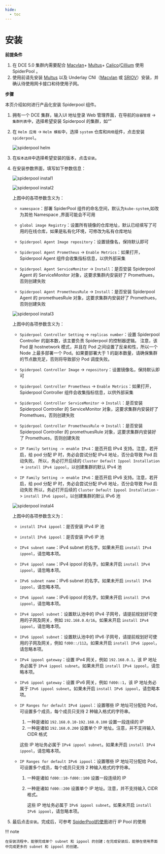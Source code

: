 ```yaml
---
hide:
  - toc
---
```


# 安装

**前提条件**

1.  在 DCE 5.0 集群内需要配合 [Macvlan](../modules/multus-underlay/macvlan.md)+ [Multus](../modules/multus-underlay/what.md)+ [Calico](../modules/calico/what.md)/[Cillium](../modules/cilium/what.md) 使用 SpiderPool 。
2. 使用前请先安装 [Multus](../docs/network/modules/multus-underlay/install.md) 以及 Underlay CNI（[Macvlan](../modules/multus-underlay/macvlan.md) 或 [SRIOV](../modules/multus-underlay/sriov.md)）安装，并确认待使用网卡接口和待使用子网。

**步骤**

本页介绍如何进行产品化安装 Spiderpool 组件。

1. 拥有一个 DCE 集群，输入UI 地址登录 Web  管理界面，在导航的`容器管理` -> `集群列表`中，选择希望安装 Spiderpool 的集群，如“”

2. 在 `Helm 应用` -> `Helm 模板`中，选择 `system` 仓库和`网络`组件，点击安装 `spiderpool`。

    ![spiderpool helm](../../images/spiderpool-helm.png)

3. 在`版本选择`中选择希望安装的版本，点击`安装`。

4. 在安装参数界面，填写如下参数信息：

    ![spiderpool instal1](../../images/spiderpool-install1.png)

    ![spiderpool instal2](../../images/spiderpool-install2.png)

    上图中的各项参数含义为：

    - `namespace`：部署 SpiderPool 组件的命名空间，默认为`kube-system`,如改为其他 Namespace ,界面可能会不可用

    - `global image Registry`：设置所有镜像的仓库地址，默认已经填写了可用的在线仓库，如果是私有化环境，可修改为私有仓库地址

    - `Spiderpool Agent Image repository`：设置镜像名，保持默认即可

    - `Spiderpool Agent Prometheus` -> `Enable Metrics`：如果打开，Spiderpool Agent 组件会收集指标信息，以供外部采集

    - `Spiderpool Agent ServiceMonitor` -> `Install`：是否安装 Spiderpool Agent 的 ServiceMonitor 对象，这要求集群内安装好了 Promethues，否则创建失败

    - `Spiderpool Agent PrometheusRule` -> `Install`：是否安装 Spiderpool Agent 的 promethuesRule 对象，这要求集群内安装好了 Promethues，否则创建失败

    ![spiderpool instal3](../../images/spiderpool-install3.png)

    上图中的各项参数含义为：

    - `Spiderpool Controller Setting` -> `replicas number`：设置 Spiderpool Controller 的副本数，该主要负责 Spiderpool 的控制器逻辑。
      注意，该 Pod 是 hostnetwork 模式，并且在 Pod 之间设置了反亲和性，所以一个 Node 上最多部署一个 Pod。如果要部署大于 1 的副本数量，请确保集群的节点数充足，否则将导致部分 Pod 调度失败。

    - `Spiderpool Controller Image` -> `repository`：设置镜像名，保持默认即可

    - `Spiderpool Controller Prometheus` -> `Enable Metrics`：如果打开，Spiderpool Controller 组件会收集指标信息，以供外部采集

    - `Spiderpool Controller ServiceMonitor` -> `Install`：是否安装 Spiderpool Controller 的 ServiceMonitor 对象，这要求集群内安装好了 Promethues，否则创建失败

    - `Spiderpool Controller PrometheusRule` -> `Install`：是否安装 Spiderpool Controller 的 promethuesRule 对象，这要求集群内安装好了 Promethues，否则创建失败

    - `IP Family Setting -> enable IPv4`：是否开启 IPv4 支持。注意，若开启，给 pod 分配 IP 时，务必会尝试分配 IPv4 地址，否分会导致 Pod 启动失败。
      所以，务必打开后续的 `Cluster Default Ippool Installation` -> `install IPv4 ippool`，以创建集群的默认 IPv4 池

    - `IP Family Setting -> enable IPv6`：是否开启 IPv6 支持。注意，若开启，给 pod 分配 IP 时，务必会尝试分配 IPv6 地址，否分会导致 Pod 启动失败
      所以，务必打开后续的 `Cluster Default Ippool Installation` -> `install IPv6 ippool`，以创建集群的默认 IPv6 池

    ![spiderpool instal4](../../images/spiderpool-install4.png)

    上图中的各项参数含义为：

    - `install IPv4 ippool`：是否安装 IPv4 IP 池

    - `install IPv6 ippool`：是否安装 IPv6 IP 池

    - `IPv4 subnet name`：IPv4 subnet 的名字。如果未开启 `install IPv4 ippool`，请忽略本项。

    - `IPv4 ippool name`：IPv4 ippool 的名字。如果未开启 `install IPv4 ippool`，请忽略本项。

    - `IPv6 subnet name`：IPv6 subnet 的名字。如果未开启 `install IPv6 ippool`，请忽略本项。

    - `IPv6 ippool name`：IPv6 ippool 的名字。如果未开启 `install IPv6 ippool`，请忽略本项。

    - `IPv4 ippool subnet`：设置默认池中的 IPv4 子网号，请提前规划好可使用的子网及网关，例如 `192.168.0.0/16`。如果未开启 `install IPv4 ippool`，请忽略本项。

    - `IPv6 ippool subnet`：设置默认池中的 IPv6 子网号，请提前规划好可使用的子网及网关，例如 `fd00::/112`。如果未开启 `install IPv6 ippool`，请忽略本项。

    - `IPv4 ippool gateway`：设置 IPv4 网关，例如 `192.168.0.1`，该 IP 地址务必属于 `IPv4 ippool subnet`。如果未开启 `install IPv4 ippool`，请忽略本项。

    - `IPv6 ippool gateway`：设置 IPv6 网关，例如 `fd00::1`，该 IP 地址务必属于 `IPv6 ippool subnet`。如果未开启 `install IPv6 ippool`，请忽略本项。

    - `IP Ranges for default IPv4 ippool`：设置哪些 IP 地址可分配给 Pod，可设置多个成员，每个成员只支持 2 种输入格式的字符串。

      1. 一种是诸如 `192.168.0.10-192.168.0.100` 设置一段连续的 IP
      2. 一种是诸如 `192.168.0.200` 设置单个 IP 地址。注意，并不支持输入 CIDR 格式

      这些 IP 地址务必属于 `IPv4 ippool subnet`。如果未开启 `install IPv4 ippool`，请忽略本项。

    - `IP Ranges for default IPv6 ippool`：设置哪些 IP 地址可分配给 Pod，可设置多个成员，每个成员只支持 2 种输入格式的字符串。

      1. 一种是诸如 `fd00::10-fd00::100` 设置一段连续的 IP

      2. 一种是诸如 `fd00::200` 设置单个 IP 地址。注意，并不支持输入 CIDR 格式。

         这些 IP 地址务必属于 `IPv6 ippool subnet`。如果未开启 `install IPv6 ippool`，请忽略本项。

5. 最后点击`安装`。完成后，可参考 [SpiderPool的使用](../../modules/spiderpool/usage.md)进行 IP Pool 的使用

!!! note

    在安装流程中，能够完成单个 subnet 和 ippool 的创建；在完成安装后，能够在使用界面中完成更多的 subnet 和 ippool 的创建。
